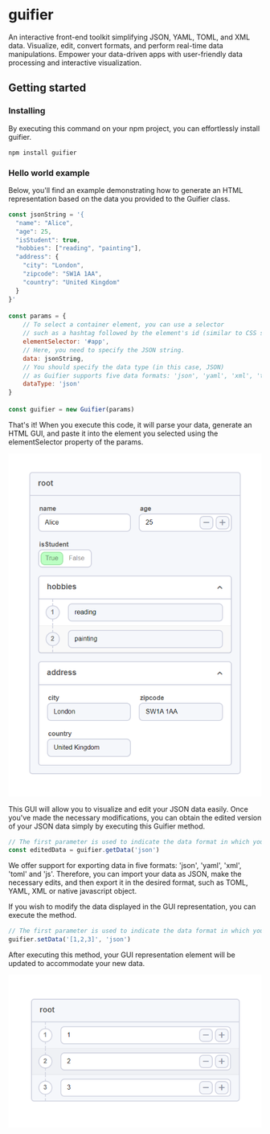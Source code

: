 # guifier

An interactive front-end toolkit simplifying JSON, YAML, TOML, and XML data. Visualize, edit, convert formats, and perform real-time data manipulations. Empower your data-driven apps with user-friendly data processing and interactive visualization.

## Getting started
### Installing
By executing this command on your npm project, you can effortlessly install guifier.
```
npm install guifier
``` 
### Hello world example
Below, you'll find an example demonstrating how to generate an HTML representation based on the data you provided to the Guifier class.
```js
const jsonString = '{
  "name": "Alice",
  "age": 25,
  "isStudent": true,
  "hobbies": ["reading", "painting"],
  "address": {
    "city": "London",
    "zipcode": "SW1A 1AA",
    "country": "United Kingdom"
  }
}'

const params = {
    // To select a container element, you can use a selector
    // such as a hashtag followed by the element's id (similar to CSS selectors).
    elementSelector: '#app',
    // Here, you need to specify the JSON string.
    data: jsonString,
    // You should specify the data type (in this case, JSON)
    // as Guifier supports five data formats: 'json', 'yaml', 'xml', 'toml' and 'js' (javascipt object).
    dataType: 'json'
}

const guifier = new Guifier(params)
```

That's it! When you execute this code, it will parse your data, generate an HTML GUI, and paste it into the element you selected using the elementSelector property of the params.

![Example Image](./images/guifier.png)

This GUI will allow you to visualize and edit your JSON data easily. Once you've made the necessary modifications, you can obtain the edited version of your JSON data simply by executing this Guifier method.

```js
// The first parameter is used to indicate the data format in which you wish to receive your data.
const editedData = guifier.getData('json')
```

We offer support for exporting data in five formats: 'json', 'yaml', 'xml', 'toml' and 'js'. Therefore, you can import your data as JSON, make the necessary edits, and then export it in the desired format, such as TOML, YAML, XML or native javascript object.

If you wish to modify the data displayed in the GUI representation, you can execute the method.

```js
// The first parameter is used to indicate the data format in which you wish to set your data.
guifier.setData('[1,2,3]', 'json')
```

After executing this method, your GUI representation element will be updated to accommodate your new data.

![Example Image](./images/set_data_guifier.png)
